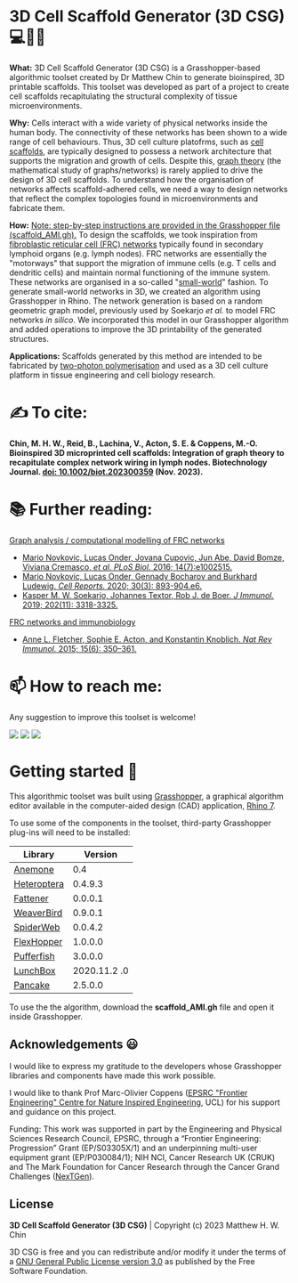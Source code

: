 # 3D Cell Scaffold Generator (3D CSG) 💻🔬🧫


**What:** 3D Cell Scaffold Generator (3D CSG) is a Grasshopper-based algorithmic toolset created by Dr Matthew Chin to generate bioinspired, 3D printable scaffolds. This toolset was developed as part of a project to create cell scaffolds recapitulating the structural complexity of tissue microenvironments.

**Why:** Cells interact with a wide variety of physical networks inside the human body. The connectivity of these networks has been shown to a wide range of cell behaviours. Thus, 3D cell culture platofrms, such as [cell scaffolds](https://www.wikilectures.eu/w/Scaffolds_in_tissue_engineering), are typically designed to possess a network architecture that supports the migration and growth of cells. Despite this, [graph theory](https://en.wikipedia.org/wiki/Graph_theory) (the mathematical study of graphs/networks) is rarely applied to drive the design of 3D cell scaffolds. To understand how the organisation of networks affects scaffold-adhered cells, we need a way to design networks that reflect the complex topologies found in microenvironments and fabricate them. 

**How:** <u>Note: step-by-step instructions are provided in the Grasshopper file (scaffold_AMI.gh).</u> To design the scaffolds, we took inspiration from [fibroblastic reticular cell (FRC) networks](https://en.wikipedia.org/wiki/Lymph_node_stromal_cell) typically found in secondary lymphoid organs (e.g. lymph nodes). FRC networks are essentially the "motorways" that support the migration of immune cells (e.g. T cells and dendritic cells) and maintain normal functioning of the immune system. These networks are organised in a so-called "[small-world](https://en.wikipedia.org/wiki/Small-world_network)" fashion. To generate small-world networks in 3D, we created an algorithm using Grasshopper in Rhino. The network generation is based on a random geometric graph model, previously used by Soekarjo *et al.* to model FRC networks *in silico*. We incorporated this model in our Grasshopper algorithm and added operations to improve the 3D printability of the generated structures. 

**Applications:** Scaffolds generated by this method are intended to be fabricated by [two-photon polymerisation](https://en.wikipedia.org/wiki/Multiphoton_lithography) and used as a 3D cell culture platform in tissue engineering and cell biology research. 

# ✍ To cite: 

**Chin, M. H. W., Reid, B., Lachina, V., Acton, S. E. & Coppens, M.-O. Bioinspired 3D microprinted cell scaffolds: Integration of graph theory to recapitulate complex network wiring in lymph nodes. Biotechnology Journal. [doi: 10.1002/biot.202300359](https://doi.org/10.1002/biot.202300359) (Nov. 2023).**

# 📚 Further reading: 


<u>Graph analysis / computational modelling of FRC networks</u>

- [Mario Novkovic, Lucas Onder, Jovana Cupovic, Jun Abe, David Bomze, Viviana Cremasco, *et al.* *PLoS Biol.* 2016; 14(7):e1002515.](https://journals.plos.org/plosbiology/article?id=10.1371/journal.pbio.1002515)
- [Mario Novkovic, Lucas Onder, Gennady Bocharov and Burkhard Ludewig. *Cell Reports.* 2020; 30(3): 893-904.e6.](https://www.sciencedirect.com/science/article/pii/S2211124719317279)
- [Kasper M. W. Soekarjo, Johannes Textor, Rob J. de Boer. *J Immunol.* 2019; 202(11): 3318-3325.](https://www.sciencedirect.com/science/article/pii/S2211124719317279)

<u>FRC networks and immunobiology</u>

- [Anne L. Fletcher, Sophie E. Acton, and Konstantin Knoblich. *Nat Rev Immunol.* 2015; 15(6): 350–361.](https://www.ncbi.nlm.nih.gov/pmc/articles/PMC5152733/)

# 📫 How to reach me:

Any suggestion to improve this toolset is welcome! 

<a href="mailto:ucbtmhw@ucl.ac.uk"><img src="https://img.shields.io/badge/Microsoft_Outlook-0078D4?style=for-the-badge&logo=microsoft-outlook&logoColor=white"></a>
<a href="https://twitter.com/MatthewHWChin"><img src="https://img.shields.io/badge/Twitter-%231DA1F2.svg?style=for-the-badge&logo=Twitter&logoColor=white"></a>
<a href="https://www.linkedin.com/in/matthewchin92/"><img src="https://img.shields.io/badge/linkedin-%230077B5.svg?style=for-the-badge&logo=linkedin&logoColor=white"></a>


# Getting started 🚀

This algorithmic toolset was built using [Grasshopper](https://www.grasshopper3d.com/), a graphical algorithm editor available in the computer-aided design (CAD) application, [Rhino 7](https://www.rhino3d.com/).

To use some of the components in the toolset, third-party Grasshopper plug-ins will need to be installed:

Library                                                                            | Version         
|----------------------------------------------------------------------------------|------------------|
[Anemone](https://www.food4rhino.com/en/app/anemone)                               | 0.4
[Heteroptera](https://www.food4rhino.com/en/app/heteroptera)                       | 0.4.9.3   
[Fattener](https://discourse.mcneel.com/t/skeleton-fattener-mesh-cage-morph/74766) | 0.0.0.1     
[WeaverBird](https://www.giuliopiacentino.com/weaverbird/)                         | 0.9.0.1
[SpiderWeb](https://www.food4rhino.com/en/app/spiderweb)                           | 0.0.4.2   
[FlexHopper](https://www.food4rhino.com/en/app/flexhopper)                         | 1.0.0.0     
[Pufferfish](https://www.food4rhino.com/en/app/pufferfish)                         | 3.0.0.0   
[LunchBox](https://www.food4rhino.com/en/app/lunchbox)                             | 2020.11.2 .0
[Pancake](https://www.food4rhino.com/en/app/pancake)                               | 2.5.0.0

To use the the algorithm, download the **scaffold_AMI.gh** file and open it inside Grasshopper.


## Acknowledgements 😃

I would like to express my gratitude to the developers whose Grasshopper libraries and components have made this work possible.

I would like to thank Prof Marc-Olivier Coppens ([EPSRC "Frontier Engineering" Centre for Nature Inspired Engineering](https://www.ucl.ac.uk/nature-inspired-engineering/ucl-centre-nature-inspired-engineering), UCL) for his support and guidance on this project. 

Funding: This work was supported in part by the Engineering and Physical Sciences Research Council, EPSRC, through a “Frontier Engineering: Progression” Grant (EP/S03305X/1) and an underpinning multi-user equipment grant (EP/P030084/1); NIH NCI, Cancer Research UK (CRUK) and The Mark Foundation for Cancer Research through the Cancer Grand Challenges ([NexTGen](https://nex-t-gen.com/)).

## License

**3D Cell Scaffold Generator (3D CSG)**
| Copyright (c) 2023 Matthew H. W. Chin

3D CSG is free and you can redistribute and/or modify it under the terms of a [GNU General Public License version 3.0](https://www.gnu.org/licenses/gpl-3.0.html) as published by the Free Software Foundation.
